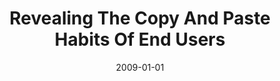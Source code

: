 ---
title: "Revealing The Copy And Paste Habits Of End Users"
date: 2009-01-01
venue: "IEEE Symposium on Visual Languages and Human-Centric Computing, VL/HCC 2009, Corvallis, OR, USA, 20-24 September 2009, Proceedings"
paperurl: https://doi.org/10.1109/VLHCC.2009.5295296
authors: "Kathryn T Stolee, Sebastian G Elbaum and Gregg Rothermel"
awards: ""
---
